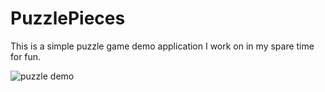 # PuzzlePieces
This is a simple puzzle game demo application I work on in my spare time for fun.

![puzzle demo](https://i.imgur.com/xLo4jRv.gif)
